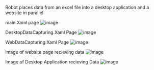 Robot places data from an excel file into a desktop application and a website in parallel. 

main.Xaml page
![image](https://github.com/elerma12/Automations-UIPath/assets/70728294/3fa74263-6541-444d-b21a-1f4d5cd443db)

DesktopDataCapturing.Xaml Page
![image](https://github.com/elerma12/Automations-UIPath/assets/70728294/6180fcd4-8bdc-4f8f-beda-f8b7b704c0fa)

WebDataCapturing.Xaml Page
![image](https://github.com/elerma12/Automations-UIPath/assets/70728294/45dacd0d-42aa-40c4-8d01-9427c6f1cec9)


image of website page recieving data 
![image](https://github.com/elerma12/Automations-UIPath/assets/70728294/eabca776-e6bc-4dc0-bd58-1432f694480d)

Image of Desktop Application recieving Data 
![image](https://github.com/elerma12/Automations-UIPath/assets/70728294/8cdb1aa7-80b1-43dc-91eb-90c21eb2236d)




